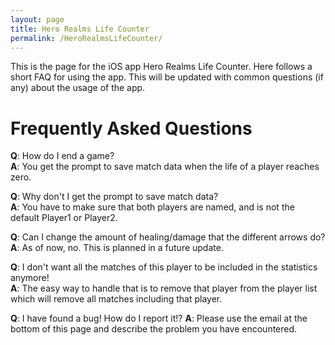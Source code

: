 ```yaml
---
layout: page
title: Hero Realms Life Counter
permalink: /HeroRealmsLifeCounter/
---
```


This is the page for the iOS app Hero Realms Life Counter. Here follows a short FAQ for using the app.
This will be updated with common questions (if any) about the usage of the app.  

# Frequently Asked Questions

**Q**: How do I end a game?  
**A**: You get the prompt to save match data when the life of a player reaches zero.

**Q**: Why don't I get the prompt to save match data?  
**A**: You have to make sure that both players are named, and is not the default Player1 or Player2.

**Q**: Can I change the amount of healing/damage that the different arrows do?  
**A**: As of now, no. This is planned in a future update.

**Q**: I don't want all the matches of this player to be included in the statistics anymore!  
**A**: The easy way to handle that is to remove that player from the player list which will remove all matches including that player.

**Q**: I have found a bug! How do I report it!?
**A**: Please use the email at the bottom of this page and describe the problem you have encountered.

<!--You can find the source code for Minima at GitHub:-->
<!--[jekyll][jekyll-organization] /-->
<!--[minima](https://github.com/jekyll/minima)-->

<!--You can find the source code for Jekyll at GitHub:-->
<!--[jekyll][jekyll-organization] /-->
<!--[jekyll](https://github.com/jekyll/jekyll)-->


[jekyll-organization]: https://github.com/mil0m
